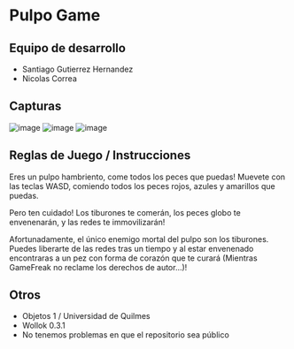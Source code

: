 # Pulpo Game

## Equipo de desarrollo

- Santiago Gutierrez Hernandez
- Nicolas Correa

## Capturas

![image](https://github.com/user-attachments/assets/0a9b8f61-aaf8-40a5-9542-3641a8d87bd1)
![image](https://github.com/user-attachments/assets/da7e0a30-d54c-470d-a6ea-db79b387be37)
![image](https://github.com/user-attachments/assets/005e2e48-0c39-4b0d-bc28-04852de7d066)

## Reglas de Juego / Instrucciones

Eres un pulpo hambriento, come todos los peces que puedas! Muevete con las teclas WASD, comiendo todos los peces rojos, azules y amarillos que puedas.

Pero ten cuidado! Los tiburones te comerán, los peces globo te envenenarán, y las redes te immovilizarán!

Afortunadamente, el único enemigo mortal del pulpo son los tiburones. Puedes liberarte de las redes tras un tiempo y al estar envenenado encontraras a un pez con forma de corazón que te curará (Mientras GameFreak no reclame los derechos de autor...)!

## Otros

- Objetos 1 / Universidad de Quilmes
- Wollok 0.3.1
- No tenemos problemas en que el repositorio sea público
